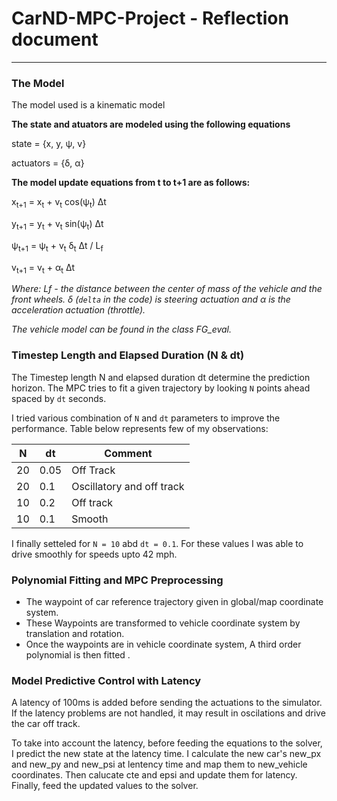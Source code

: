 # **CarND-MPC-Project - Reflection document**
---

### The Model

The model used is a kinematic model

**The state and atuators are modeled using the following equations**

state = {x, y, ψ, v}

actuators = {δ, α}

**The model update equations from t to t+1 are as follows:**

x<sub>​t+1</sub> = x<sub>t</sub> + v<sub>t</sub> cos(ψ<sub>t</sub>) Δt

y<sub>​t+1</sub> = y<sub>t</sub> + v<sub>t</sub> sin(ψ<sub>t</sub>) Δt

ψ<sub>​t+1</sub> = ψ<sub>t</sub> + v<sub>t</sub> δ<sub>t</sub> Δt / L<sub>f</sub>

v<sub>​t+1</sub> = v<sub>t</sub> + α<sub>t</sub> Δt


*Where: 
Lf - the distance between the center of mass of the vehicle and the front wheels.
δ (`delta` in the code) is steering actuation and α is the acceleration actuation (throttle).*

*The vehicle model can be found in the class FG_eval.*



### Timestep Length and Elapsed Duration (N & dt)


The Timestep length N and elapsed duration dt determine the prediction horizon. The MPC tries to fit a given trajectory by looking `N` points ahead spaced by `dt` seconds. 

I tried various combination of `N` and `dt` parameters to improve the performance. Table below represents few of my observations:

| N | dt | Comment |
| --- | --- | ------ |
| 20 | 0.05 | Off Track |
| 20 | 0.1 |  Oscillatory and off track |
| 10 | 0.2 | Off track |
| 10 | 0.1 | Smooth|

I finally setteled for `N = 10` abd `dt = 0.1`. For these values I was able to drive smoothly for speeds upto 42 mph.



### Polynomial Fitting and MPC Preprocessing

* The waypoint of car reference trajectory given in global/map coordinate system.
* These Waypoints are transformed to vehicle coordinate system by translation and rotation.
* Once the waypoints are in vehicle coordinate system, A third order polynomial is then fitted .



### Model Predictive Control with Latency

A latency of 100ms is added before sending the actuations to the simulator. If the latency problems are not handled, it may result in oscilations and drive the car off track. 

To take into account the latency, before feeding the equations to the solver, I predict the new state at the latency time. I calculate the new car's new_px and new_py and new_psi at lentency time and map them to new_vehicle coordinates. Then calucate cte and epsi and update them for latency. Finally, feed the updated values to the solver.


